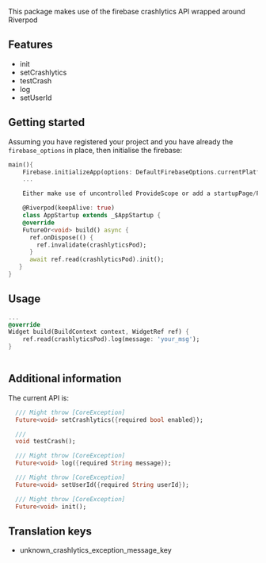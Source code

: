 This package makes use of the firebase crashlytics API wrapped around Riverpod

## Features

- init
- setCrashlytics
- testCrash
- log
- setUserId

## Getting started

Assuming you have registered your project and you have already the `firebase_options` in place, 
then initialise the firebase:

```dart
main(){
    Firebase.initializeApp(options: DefaultFirebaseOptions.currentPlatform);
    ...

    Either make use of uncontrolled ProvideScope or add a startupPage/Provider where you can initialise the pkg:

    @Riverpod(keepAlive: true)
    class AppStartup extends _$AppStartup {
    @override
    FutureOr<void> build() async {
      ref.onDispose(() {
        ref.invalidate(crashlyticsPod);
      }
      await ref.read(crashlyticsPod).init();
   }
}
```

## Usage

```dart
...
@override
Widget build(BuildContext context, WidgetRef ref) {
    ref.read(crashlyticsPod).log(message: 'your_msg');
}
  
```

## Additional information

The current API is:

```dart
  /// Might throw [CoreException]
  Future<void> setCrashlytics({required bool enabled});

  ///
  void testCrash();

  /// Might throw [CoreException]
  Future<void> log({required String message});

  /// Might throw [CoreException]
  Future<void> setUserId({required String userId});

  /// Might throw [CoreException]
  Future<void> init();
```


## Translation keys

- unknown_crashlytics_exception_message_key
